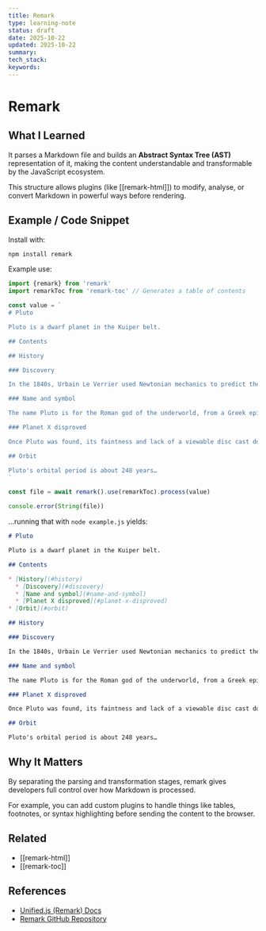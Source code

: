 ```yaml
---
title: Remark
type: learning-note
status: draft
date: 2025-10-22
updated: 2025-10-22
summary:
tech_stack:
keywords:
---
```

# Remark

## What I Learned
It parses a Markdown file and builds an **Abstract Syntax Tree (AST)** representation of it, making the content understandable and transformable by the JavaScript ecosystem.  

This structure allows plugins (like [[remark-html]]) to modify, analyse, or convert Markdown in powerful ways before rendering.

## Example / Code Snippet
Install with:
```sh
npm install remark
```

Example use:
```js
import {remark} from 'remark'
import remarkToc from 'remark-toc' // Generates a table of contents

const value = `
# Pluto

Pluto is a dwarf planet in the Kuiper belt.

## Contents

## History

### Discovery

In the 1840s, Urbain Le Verrier used Newtonian mechanics to predict the position of…

### Name and symbol

The name Pluto is for the Roman god of the underworld, from a Greek epithet for Hades…

### Planet X disproved

Once Pluto was found, its faintness and lack of a viewable disc cast doubt…

## Orbit

Pluto's orbital period is about 248 years…
`

const file = await remark().use(remarkToc).process(value)

console.error(String(file))
```

…running that with `node example.js` yields:
```markdown
# Pluto

Pluto is a dwarf planet in the Kuiper belt.

## Contents

* [History](#history)
  * [Discovery](#discovery)
  * [Name and symbol](#name-and-symbol)
  * [Planet X disproved](#planet-x-disproved)
* [Orbit](#orbit)

## History

### Discovery

In the 1840s, Urbain Le Verrier used Newtonian mechanics to predict the position of…

### Name and symbol

The name Pluto is for the Roman god of the underworld, from a Greek epithet for Hades…

### Planet X disproved

Once Pluto was found, its faintness and lack of a viewable disc cast doubt…

## Orbit

Pluto's orbital period is about 248 years…
```
## Why It Matters
By separating the parsing and transformation stages, remark gives developers full control over how Markdown is processed.  

For example, you can add custom plugins to handle things like tables, footnotes, or syntax highlighting before sending the content to the browser.
## Related 
- [[remark-html]]
- [[remark-toc]]

## References
- [Unified.js (Remark) Docs](https://unifiedjs.com/)
- [Remark GitHub Repository](https://github.com/remarkjs/remark)